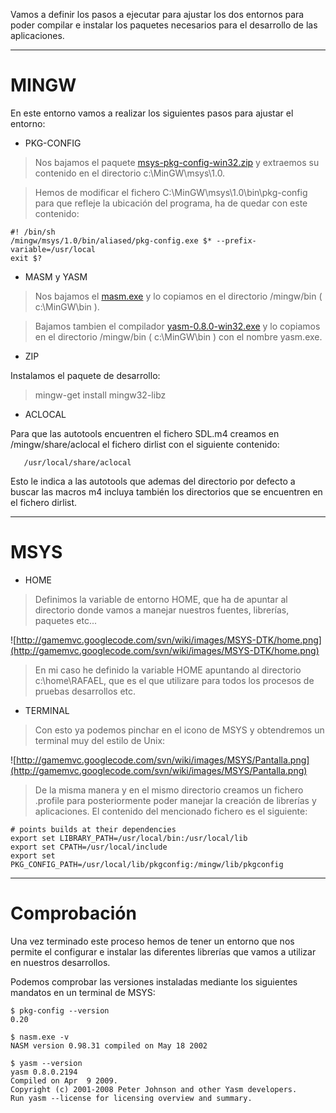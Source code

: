 Vamos a definir los pasos a ejecutar para ajustar los dos entornos para poder compilar e instalar los paquetes necesarios para el desarrollo de las aplicaciones.




---


# MINGW #

En este entorno vamos a realizar los siguientes pasos para ajustar el entorno:


  * PKG-CONFIG

> Nos bajamos el paquete [msys-pkg-config-win32.zip](http://www.johnnypops.co.uk/mingw/msys-pkg-config-win32.zip) y extraemos su contenido en el directorio c:\MinGW\msys\1.0.

> Hemos de modificar el fichero C:\MinGW\msys\1.0\bin\pkg-config para que refleje la ubicación del programa, ha de quedar con este contenido:
```
#! /bin/sh
/mingw/msys/1.0/bin/aliased/pkg-config.exe $* --prefix-variable=/usr/local
exit $?
```

  * MASM y YASM

> Nos bajamos el [masm.exe](http://www.libsdl.org/extras/win32/mingw32/nasm.exe) y lo copiamos en el directorio /mingw/bin ( c:\MinGW\bin ).

> Bajamos tambien el compilador [yasm-0.8.0-win32.exe](http://www.tortall.net/projects/yasm/releases/yasm-0.8.0-win32.exe) y lo copiamos en el directorio /mingw/bin ( c:\MinGW\bin ) con el nombre yasm.exe.


  * ZIP

Instalamos el paquete de desarrollo:

> mingw-get install mingw32-libz

  * ACLOCAL

Para que las autotools encuentren el fichero SDL.m4 creamos en /mingw/share/aclocal el fichero dirlist con el siguiente contenido:

```
   /usr/local/share/aclocal
```

Esto le indica a las autotools que ademas del directorio por defecto a buscar las macros m4 incluya también los directorios que se encuentren en el fichero dirlist.


---


# MSYS #


  * HOME

> Definimos la variable de entorno HOME, que ha de apuntar al directorio donde vamos a manejar nuestros fuentes, librerías, paquetes etc...

![http://gamemvc.googlecode.com/svn/wiki/images/MSYS-DTK/home.png](http://gamemvc.googlecode.com/svn/wiki/images/MSYS-DTK/home.png)

> En mi caso he definido la variable HOME apuntando al directorio c:\home\RAFAEL, que es el que utilizare para todos los procesos de pruebas desarrollos etc.

  * TERMINAL

> Con esto ya podemos pinchar en el icono de MSYS y obtendremos un terminal muy del estilo de Unix:

![http://gamemvc.googlecode.com/svn/wiki/images/MSYS/Pantalla.png](http://gamemvc.googlecode.com/svn/wiki/images/MSYS/Pantalla.png)


> De la misma manera y en el mismo directorio creamos un fichero .profile para posteriormente poder manejar la creación de librerías y aplicaciones. El contenido del mencionado fichero es el siguiente:
```
# points builds at their dependencies
export set LIBRARY_PATH=/usr/local/bin:/usr/local/lib
export set CPATH=/usr/local/include
export set PKG_CONFIG_PATH=/usr/local/lib/pkgconfig:/mingw/lib/pkgconfig
```


---


# Comprobación #

Una vez terminado este proceso hemos de tener un entorno que nos permite el configurar e instalar las diferentes librerías que vamos a utilizar en nuestros desarrollos.

Podemos comprobar las versiones instaladas mediante los siguientes mandatos en un terminal de MSYS:

```
$ pkg-config --version
0.20

$ nasm.exe -v
NASM version 0.98.31 compiled on May 18 2002

$ yasm --version
yasm 0.8.0.2194
Compiled on Apr  9 2009.
Copyright (c) 2001-2008 Peter Johnson and other Yasm developers.
Run yasm --license for licensing overview and summary.
```